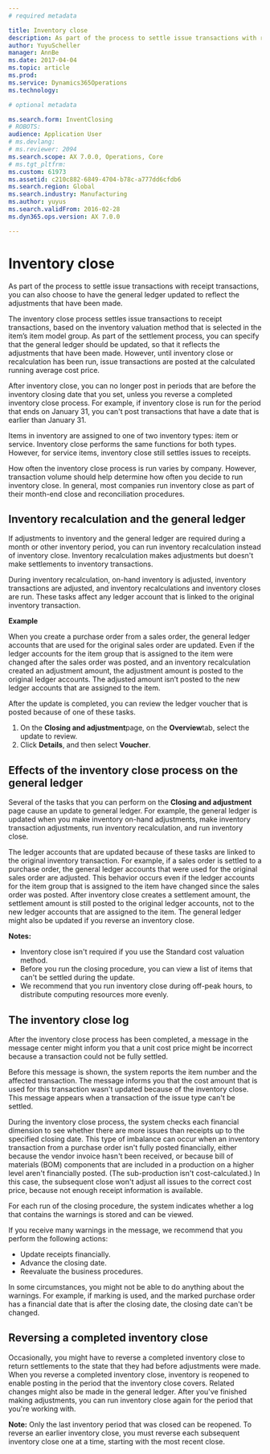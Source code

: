 ```yaml
---
# required metadata

title: Inventory close
description: As part of the process to settle issue transactions with receipt transactions, you can also choose to have the general ledger updated to reflect the adjustments that have been made.
author: YuyuScheller
manager: AnnBe
ms.date: 2017-04-04
ms.topic: article
ms.prod: 
ms.service: Dynamics365Operations
ms.technology: 

# optional metadata

ms.search.form: InventClosing
# ROBOTS: 
audience: Application User
# ms.devlang: 
# ms.reviewer: 2094
ms.search.scope: AX 7.0.0, Operations, Core
# ms.tgt_pltfrm: 
ms.custom: 61973
ms.assetid: c210c882-6849-4704-b78c-a777dd6cfdb6
ms.search.region: Global
ms.search.industry: Manufacturing
ms.author: yuyus
ms.search.validFrom: 2016-02-28
ms.dyn365.ops.version: AX 7.0.0

---
```


# Inventory close

As part of the process to settle issue transactions with receipt transactions, you can also choose to have the general ledger updated to reflect the adjustments that have been made.

The inventory close process settles issue transactions to receipt transactions, based on the inventory valuation method that is selected in the item’s item model group. As part of the settlement process, you can specify that the general ledger should be updated, so that it reflects the adjustments that have been made. However, until inventory close or recalculation has been run, issue transactions are posted at the calculated running average cost price. 

After inventory close, you can no longer post in periods that are before the inventory closing date that you set, unless you reverse a completed inventory close process. For example, if inventory close is run for the period that ends on January 31, you can't post transactions that have a date that is earlier than January 31. 

Items in inventory are assigned to one of two inventory types: item or service. Inventory close performs the same functions for both types. However, for service items, inventory close still settles issues to receipts. 

How often the inventory close process is run varies by company. However, transaction volume should help determine how often you decide to run inventory close. In general, most companies run inventory close as part of their month-end close and reconciliation procedures.

## Inventory recalculation and the general ledger
If adjustments to inventory and the general ledger are required during a month or other inventory period, you can run inventory recalculation instead of inventory close. Inventory recalculation makes adjustments but doesn't make settlements to inventory transactions. 

During inventory recalculation, on-hand inventory is adjusted, inventory transactions are adjusted, and inventory recalculations and inventory closes are run. These tasks affect any ledger account that is linked to the original inventory transaction. 

**Example** 

When you create a purchase order from a sales order, the general ledger accounts that are used for the original sales order are updated. Even if the ledger accounts for the item group that is assigned to the item were changed after the sales order was posted, and an inventory recalculation created an adjustment amount, the adjustment amount is posted to the original ledger accounts. The adjusted amount isn’t posted to the new ledger accounts that are assigned to the item. 

After the update is completed, you can review the ledger voucher that is posted because of one of these tasks.

1.  On the **Closing and adjustment**page, on the **Overview**tab, select the update to review.
2.  Click **Details**, and then select **Voucher**.

## Effects of the inventory close process on the general ledger
Several of the tasks that you can perform on the **Closing and adjustment** page cause an update to general ledger. For example, the general ledger is updated when you make inventory on-hand adjustments, make inventory transaction adjustments, run inventory recalculation, and run inventory close. 

The ledger accounts that are updated because of these tasks are linked to the original inventory transaction. For example, if a sales order is settled to a purchase order, the general ledger accounts that were used for the original sales order are adjusted. This behavior occurs even if the ledger accounts for the item group that is assigned to the item have changed since the sales order was posted. After inventory close creates a settlement amount, the settlement amount is still posted to the original ledger accounts, not to the new ledger accounts that are assigned to the item. The general ledger might also be updated if you reverse an inventory close. 

**Notes:**

-   Inventory close isn't required if you use the Standard cost valuation method.
-   Before you run the closing procedure, you can view a list of items that can't be settled during the update.
-   We recommend that you run inventory close during off-peak hours, to distribute computing resources more evenly.

## The inventory close log
After the inventory close process has been completed, a message in the message center might inform you that a unit cost price might be incorrect because a transaction could not be fully settled. 

Before this message is shown, the system reports the item number and the affected transaction. The message informs you that the cost amount that is used for this transaction wasn't updated because of the inventory close. This message appears when a transaction of the issue type can't be settled. 

During the inventory close process, the system checks each financial dimension to see whether there are more issues than receipts up to the specified closing date. This type of imbalance can occur when an inventory transaction from a purchase order isn't fully posted financially, either because the vendor invoice hasn't been received, or because bill of materials (BOM) components that are included in a production on a higher level aren't financially posted. (The sub-production isn't cost-calculated.) In this case, the subsequent close won't adjust all issues to the correct cost price, because not enough receipt information is available. 

For each run of the closing procedure, the system indicates whether a log that contains the warnings is stored and can be viewed. 

If you receive many warnings in the message, we recommend that you perform the following actions:

-   Update receipts financially.
-   Advance the closing date.
-   Reevaluate the business procedures.

In some circumstances, you might not be able to do anything about the warnings. For example, if marking is used, and the marked purchase order has a financial date that is after the closing date, the closing date can't be changed.

## Reversing a completed inventory close
Occasionally, you might have to reverse a completed inventory close to return settlements to the state that they had before adjustments were made. When you reverse a completed inventory close, inventory is reopened to enable posting in the period that the inventory close covers. Related changes might also be made in the general ledger. After you've finished making adjustments, you can run inventory close again for the period that you're working with. 

**Note:** Only the last inventory period that was closed can be reopened. To reverse an earlier inventory close, you must reverse each subsequent inventory close one at a time, starting with the most recent close.

